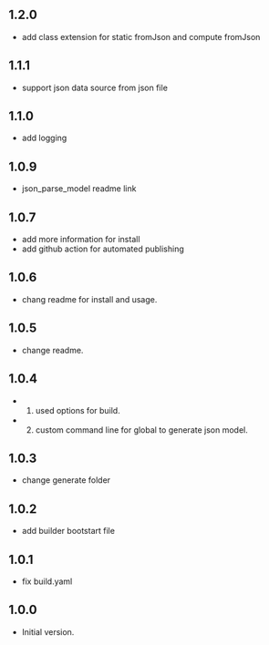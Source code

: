 ## 1.2.0

- add class extension for static fromJson and compute fromJson

## 1.1.1

- support json data source from json file

## 1.1.0

- add logging

## 1.0.9

- json_parse_model readme link

## 1.0.7

- add more information for install
- add github action for automated publishing

## 1.0.6

- chang readme for install and usage.

## 1.0.5

- change readme.

## 1.0.4

- 1. used options for build.
- 2. custom command line for global to generate json model.

## 1.0.3

- change generate folder

## 1.0.2

- add builder bootstart file

## 1.0.1

- fix build.yaml

## 1.0.0

- Initial version.
